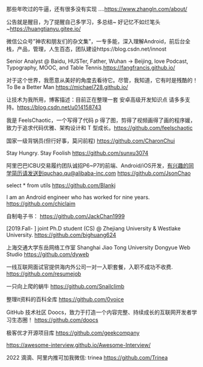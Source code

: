 那些年吹过的牛逼，还有很多没有实现 ....https://www.zhangln.com/about/

公告就是醒目，为了提醒自己多学习，多总结~
好记忆不如烂笔头~https://huangtianyu.gitee.io/

微信公众号”神农和朋友们的杂文集”，一专多能，深入理解Android，前后台全栈，产品，管理，人生百态，团队建设https://blog.csdn.net/innost

Senior Analyst @ Baidu, HUSTer, Father, Wuhan → Beijing, love Podcast, Typography, MOOC, and Table Tennis.https://fangfrancis.github.io/

对于这个世界，我愿意从美好的角度去看待它。尽管，我知道，它有时是残酷的！To Be a Better Man https://michael728.github.io/

让技术为我所用，博客描述：目前正在整理一套 安卓高级开发知识点 请多多支持。https://blog.csdn.net/u014158743

我是 FeelsChaotic，一个写得了代码 p 得了图，剪得了视频画得了画的程序媛，致力于追求代码优雅、架构设计和 T 型成长。https://github.com/feelschaotic

国家一级背锅员(但行好事，莫问前程)  https://github.com/CharonChui

Stay Hungry. Stay Foolish  https://github.com/sunxu3074

阿里巴巴ICBU交易履约团队诚招P6~P7的前端、Android/iOS开发，有兴趣的同学简历请发送到quchao.qu@alibaba-inc.com   https://github.com/JsonChao

select * from utils  https://github.com/Blankj

I am an Android engineer who has worked for nine years.   https://github.com/chiclaim

自制电子书： https://github.com/JackChan1999

[2019.Fall- ] joint Ph.D student (CS) @ Zhejiang University & Westlake University. https://github.com/bighuang624

上海交通大学东岳网络工作室 Shanghai Jiao Tong University Dongyue Web Studio   https://github.com/dyweb

一线互联网面试官提供海内外公司一对一入职套餐，入职不成功不收费.  https://github.com/resumejob

一只向上爬的蜗牛  https://github.com/Snailclimb

整理it资料的百科全库  https://github.com/0voice

GitHub 技术社区 Doocs，致力于打造一个内容完整、持续成长的互联网开发者学习生态圈！ https://github.com/doocs

极客优才开源项目库  https://github.com/geekcompany

https://awesome-interview.github.io/Awesome-Interview/

2022 滴滴、阿里内推可加我微信: trinea   https://github.com/Trinea